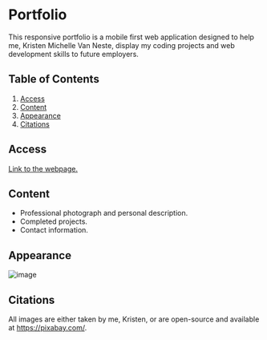 # Portfolio

This responsive portfolio is a mobile first web application designed to help me, Kristen Michelle Van Neste, display my coding projects and web development skills to future employers.

## Table of Contents
1. [Access](#about)
2. [Content](#content)
3. [Appearance](#access) 
4. [Citations](#citations)

## Access<a name="about"></a>

[Link to the webpage.](https://kmvanneste.github.io/Portfolio/)

## Content<a name="content"></a>

 - Professional photograph and personal description.
 - Completed projects. 
 - Contact information.

## Appearance<a name="access"></a>

![image](assets/images/Webpage_About.png)

## Citations<a name="citations"></a>

All images are either taken by me, Kristen, or are open-source and available at https://pixabay.com/.
